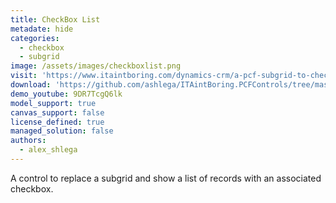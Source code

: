 ```yaml
---
title: CheckBox List
metadate: hide
categories:
  - checkbox
  - subgrid
image: /assets/images/checkboxlist.png
visit: 'https://www.itaintboring.com/dynamics-crm/a-pcf-subgrid-to-check-off-related-items-quickly/'
download: 'https://github.com/ashlega/ITAintBoring.PCFControls/tree/master/Controls/CheckBoxList'
demo_youtube: 9DR7TcgQ6lk
model_support: true
canvas_support: false
license_defined: true
managed_solution: false
authors:
  - alex_shlega
---
```


A control to replace a subgrid and show a list of records with an associated checkbox.
